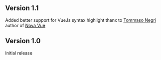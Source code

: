 ## Version 1.1

Added better support for VueJs syntax highlight thanx to [Tommaso Negri](https://github.com/tommasongr) author of [Nova Vue](https://github.com/tommasongr/nova-vue)

## Version 1.0

Initial release
